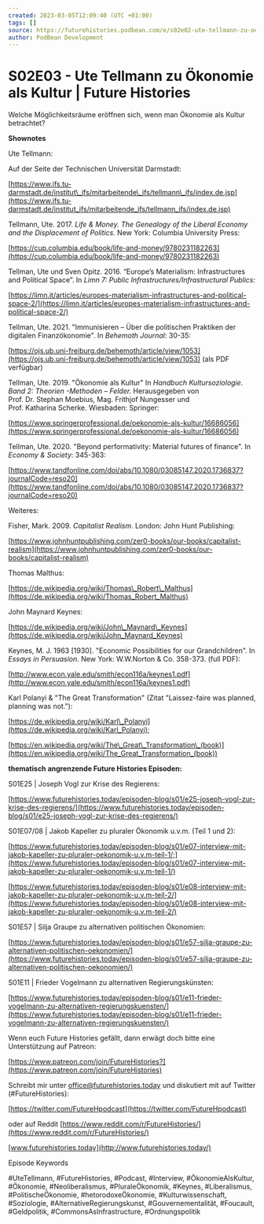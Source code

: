 ```yaml
---
created: 2023-03-05T12:09:40 (UTC +01:00)
tags: []
source: https://futurehistories.podbean.com/e/s02e02-ute-tellmann-zu-oekonomie-als-kultur/
author: PodBean Development
---
```


# S02E03 - Ute Tellmann zu Ökonomie als Kultur | Future Histories

Welche Möglichkeitsräume eröffnen sich, wenn man Ökonomie als Kultur betrachtet?

**Shownotes**

Ute Tellmann:

Auf der Seite der Technischen Universität Darmstadt:

[https://www.ifs.tu-darmstadt.de/institut\_ifs/mitarbeitende\_ifs/tellmann\_ifs/index.de.jsp](https://www.ifs.tu-darmstadt.de/institut_ifs/mitarbeitende_ifs/tellmann_ifs/index.de.jsp)

  
Tellmann, Ute. 2017. _Life & Money. The Genealogy of the Liberal Economy and the Displacement of Politics._ New York: Columbia University Press:

[https://cup.columbia.edu/book/life-and-money/9780231182263](https://cup.columbia.edu/book/life-and-money/9780231182263)

  
Tellman, Ute und Sven Opitz. 2016. “Europe’s Materialism: Infrastructures and Political Space”. In _Limn 7: Public Infrastructures/Infrastructural Publics:_

[https://limn.it/articles/europes-materialism-infrastructures-and-political-space-2/](https://limn.it/articles/europes-materialism-infrastructures-and-political-space-2/)

  
Tellman, Ute. 2021. "Immunisieren – Über die politischen Praktiken der digitalen Finanzökonomie". In _Behemoth Journal_: 30-35:

[https://ojs.ub.uni-freiburg.de/behemoth/article/view/1053](https://ojs.ub.uni-freiburg.de/behemoth/article/view/1053) (als PDF verfügbar)

  
Tellman, Ute. 2019. "Ökonomie als Kultur" In _Handbuch Kultursoziologie_. _Band 2: Theorien -Methoden – Felder._ Herausgegeben von Prof. Dr. Stephan Moebius, Mag. Frithjof Nungesser und Prof. Katharina Scherke. Wiesbaden: Springer:

[https://www.springerprofessional.de/oekonomie-als-kultur/16686056](https://www.springerprofessional.de/oekonomie-als-kultur/16686056)

  
Tellman, Ute. 2020. "Beyond performativity: Material futures of finance". In _Economy & Society_: 345-363:

[https://www.tandfonline.com/doi/abs/10.1080/03085147.2020.1736837?journalCode=reso20](https://www.tandfonline.com/doi/abs/10.1080/03085147.2020.1736837?journalCode=reso20)

  
Weiteres:

Fisher, Mark. 2009. _Capitalist Realism_. London: John Hunt Publishing:

[https://www.johnhuntpublishing.com/zer0-books/our-books/capitalist-realism](https://www.johnhuntpublishing.com/zer0-books/our-books/capitalist-realism)

  
Thomas Malthus:

[https://de.wikipedia.org/wiki/Thomas\_Robert\_Malthus](https://de.wikipedia.org/wiki/Thomas_Robert_Malthus)

  
John Maynard Keynes:

[https://de.wikipedia.org/wiki/John\_Maynard\_Keynes](https://de.wikipedia.org/wiki/John_Maynard_Keynes)

  
Keynes, M. J. 1963 \[1930\]. "Economic Possibilities for our Grandchildren". In _Essays in Persuasion_. New York: W.W.Norton & Co. 358-373. (full PDF):

[http://www.econ.yale.edu/smith/econ116a/keynes1.pdf](http://www.econ.yale.edu/smith/econ116a/keynes1.pdf)

  
Karl Polanyi & "The Great Transformation" (Zitat "Laissez-faire was planned, planning was not."):

[https://de.wikipedia.org/wiki/Karl\_Polanyi](https://de.wikipedia.org/wiki/Karl_Polanyi);

[https://en.wikipedia.org/wiki/The\_Great\_Transformation\_(book)](https://en.wikipedia.org/wiki/The_Great_Transformation_(book))

**thematisch angrenzende Future Histories Episoden:**

S01E25 | Joseph Vogl zur Krise des Regierens:

[https://www.futurehistories.today/episoden-blog/s01/e25-joseph-vogl-zur-krise-des-regierens/](https://www.futurehistories.today/episoden-blog/s01/e25-joseph-vogl-zur-krise-des-regierens/)

  
S01E07/08 | Jakob Kapeller zu pluraler Ökonomik u.v.m. (Teil 1 und 2):

[https://www.futurehistories.today/episoden-blog/s01/e07-interview-mit-jakob-kapeller-zu-pluraler-oekonomik-u.v.m-teil-1/;](https://www.futurehistories.today/episoden-blog/s01/e07-interview-mit-jakob-kapeller-zu-pluraler-oekonomik-u.v.m-teil-1/)

[https://www.futurehistories.today/episoden-blog/s01/e08-interview-mit-jakob-kapeller-zu-pluraler-oekonomik-u.v.m-teil-2/](https://www.futurehistories.today/episoden-blog/s01/e08-interview-mit-jakob-kapeller-zu-pluraler-oekonomik-u.v.m-teil-2/)

  
S01E57 | Silja Graupe zu alternativen politischen Ökonomien:

[https://www.futurehistories.today/episoden-blog/s01/e57-silja-graupe-zu-alternativen-politischen-oekonomien/](https://www.futurehistories.today/episoden-blog/s01/e57-silja-graupe-zu-alternativen-politischen-oekonomien/)

  
S01E11 | Frieder Vogelmann zu alternativen Regierungskünsten:

[https://www.futurehistories.today/episoden-blog/s01/e11-frieder-vogelmann-zu-alternativen-regierungskuensten/](https://www.futurehistories.today/episoden-blog/s01/e11-frieder-vogelmann-zu-alternativen-regierungskuensten/)

  
Wenn euch Future Histories gefällt, dann erwägt doch bitte eine Unterstützung auf Patreon:

[https://www.patreon.com/join/FutureHistories?](https://www.patreon.com/join/FutureHistories)

Schreibt mir unter [office@futurehistories.today](mailto:office@futurehistories.today) und diskutiert mit auf Twitter (#FutureHistories):

[https://twitter.com/FutureHpodcast](https://twitter.com/FutureHpodcast)

oder auf Reddit [https://www.reddit.com/r/FutureHistories/](https://www.reddit.com/r/FutureHistories/)

[www.futurehistories.today](http://www.futurehistories.today/)

Episode Keywords

#UteTellmann, #FutureHistories, #Podcast, #Interview, #ÖkonomieAlsKultur, #Ökonomie, #Neoliberalismus, #PluraleÖkonomik, #Keynes, #Liberalismus, #PolitischeÖkonomie, #hetorodoxeÖkonomie, #Kulturwissenschaft, #Soziologie, #AlternativeRegierungskunst, #Gouvernementalität, #Foucault, #Geldpolitik, #CommonsAsInfrastructure, #Ordnungspolitik
